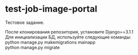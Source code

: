 # test-job-image-portal
Тестовое задание.

После клонирования репозитория, установите Django==3.1.1   
Для инициализации БД, используйте следующие команды:  
python manage.py makemigrations mainapp    
python manage.py migrate

